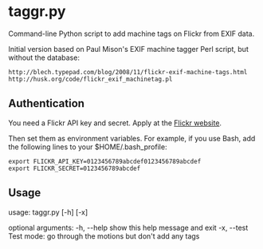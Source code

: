 taggr.py
========

Command-line Python script to add machine tags on Flickr from EXIF data.

Initial version based on Paul Mison's EXIF machine tagger Perl script, but without the database:

    http://blech.typepad.com/blog/2008/11/flickr-exif-machine-tags.html
    http://husk.org/code/flickr_exif_machinetag.pl

Authentication
--------------

You need a Flickr API key and secret. Apply at the [Flickr website](http://www.flickr.com/services/api/auth.howto.web.html).

Then set them as environment variables. For example, if you use Bash, add the following lines to your $HOME/.bash_profile:

    export FLICKR_API_KEY=0123456789abcdef0123456789abcdef
    export FLICKR_SECRET=0123456789abcdef

Usage
-----

usage: taggr.py [-h] [-x]

optional arguments:
  -h, --help  show this help message and exit
  -x, --test  Test mode: go through the motions but don't add any tags
